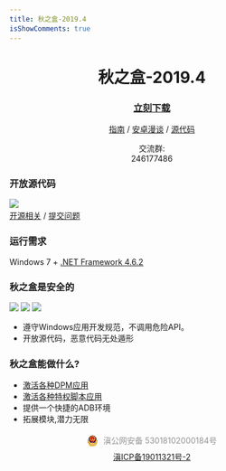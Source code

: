 ```yaml
---
title: 秋之盒-2019.4
isShowComments: true 
---
```

<div align="center">

# 秋之盒-2019.4
<h3>

[立刻下载](/download)    

</h3>

[指南](/guide)  /  [安卓漫谈](/guide/advanced/something_about_android)  /  [源代码](https://github.com/zsh2401/AutumnBox)


交流群: 
<br>
246177486

</div>

<!-- ![](~./try-tencent-server.jpg) -->

### 开放源代码
![](https://opencollective.com/AutumnBox/contributors.svg?button=false)   
[开源相关](/dev/os/) / [提交问题](https://github.com/zsh2401/AutumnBox/issues)

### 运行需求
Windows 7 + [.NET Framework 4.6.2](/download/env/)


### 秋之盒是安全的
![](https://img.shields.io/badge/%E5%BC%80%E6%BA%90%E8%AE%B8%E5%8F%AF-LGPL3.0-brightgreen.svg)
<img src="https://img.shields.io/badge/%E5%85%A8%E7%90%83%E6%9F%A5%E6%9D%80-安全-brightgreen.svg">
![](https://img.shields.io/badge/%E8%85%BE%E8%AE%AF%E5%93%88%E5%8B%83-%E6%9C%AA%E5%8F%91%E7%8E%B0%E9%A3%8E%E9%99%A9-brightgreen.svg)    

* 遵守Windows应用开发规范，不调用危险API。
* 开放源代码，恶意代码无处遁形

### 秋之盒能做什么?
* [激活各种DPM应用](/guide/basic/dpm/)
* [激活各种特权脚本应用](/guide/basic/script/)
* 提供一个快捷的ADB环境
* 拓展模块,潜力无限


<div style="text-align:center">
<!-- <img src="./gongan.png"></img><a href="http://www.beian.gov.cn/portal/registerSystemInfo?recordcode=53018102000119">滇公安网备 5301812000184 号</a><br> -->

<div style="width: 300px;margin: 0 auto;padding: 5px 0">
                            <img src="./gongan.png"></img>
                            <a target="_blank"
                                href="http://www.beian.gov.cn/portal/registerSystemInfo?recordcode=53018102000184"
                                style="display:inline-block;text-decoration:none;height:20px;line-height:20px;">
                                <p style="float:left;height:20px;line-height:20px;margin: 0px 0px 0px 5px; color:#939393;">滇公网安备
                                    53018102000184号</p>
                            </a>
                        </div>
<a  href="https://beian.miit.gov.cn/" target="_blank">滇ICP备19011321号-2</a>
</div>


